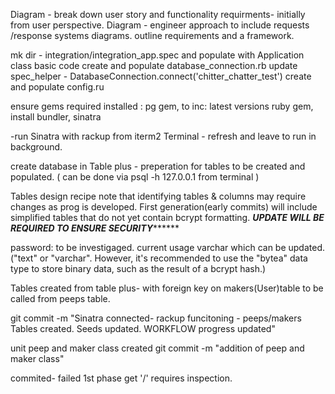 Diagram - break down user story and functionality requirments- initially from user perspective. 
Diagram - engineer approach to include requests /response systems diagrams.
outline requirements and a framework.

mk dir - integration/integration_app.spec and populate with Application class basic code
 create and  populate database_connection.rb
 update spec_helper - DatabaseConnection.connect('chitter_chatter_test')
 create and populate config.ru

 ensure gems required installed  : pg gem, 
 to inc: latest versions ruby gem, install bundler, sinatra

 -run Sinatra with rackup from iterm2 Terminal - refresh and leave to run in background.

 create database in Table plus - preperation for tables to be created and populated. ( can be done via psql -h 127.0.0.1 from terminal )

Tables design recipe
note that identifying tables & columns may require changes as prog is developed. First generation(early commits) will include simplified tables that do not yet contain bcrypt formatting.
*****UPDATE WILL BE REQUIRED TO ENSURE SECURITY***********

password:  to be investigaged. current usage varchar which can be updated.
("text" or "varchar". However, it's recommended to use the "bytea" data type to store binary data, such as the result of a bcrypt hash.)

Tables  created from table plus- with foreign key on makers(User)table to be called from peeps table.

git commit -m "Sinatra connected- rackup funcitoning - peeps/makers Tables created. Seeds updated. WORKFLOW progress updated"

unit peep and maker class created
git commit -m "addition of peep and maker class"

commited- failed 1st phase get '/' requires inspection.

